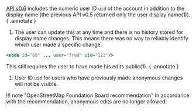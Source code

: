 [API v0.6](info.md) includes the numeric user ID ```uid``` of the account in addition to the display name (the previous API v0.5 returned only the user display name(1)).
{ .annotate }

1. The user can update this at any time and there is no history stored for display name changes. This means there was no way to reliably identify which user made a specific change.

``` xml title="userID_example.xml" linenums="1"
<node id="68" ... user="fred" uid="123"/>
```

This still requires the user to have made his edits public(1).
{ .annotate }

1. User ID ```uid``` for users who have previously made anonymous changes will not be visible.

!!! note "OpenStreetMap Foundation Board recommendation"
    In accordance with the recommendation, anonymous edits are no longer allowed. 